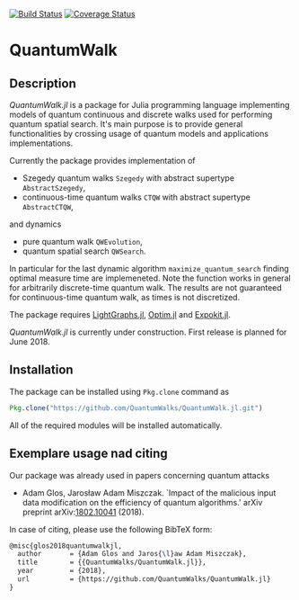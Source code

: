 [![Build Status](https://travis-ci.org/QuantumWalks/QuantumWalk.jl.svg?branch=master)](https://travis-ci.org/QuantumWalks/QuantumWalk.jl)
[![Coverage Status](https://coveralls.io/repos/github/QuantumWalks/QuantumWalk.jl/badge.svg?branch=master)](https://coveralls.io/github/QuantumWalks/QuantumWalk.jl?branch=master)

# QuantumWalk

## Description

*QuantumWalk.jl* is a package for Julia programming language implementing models
of quantum continuous and discrete walks used for performing quantum spatial
search. It's main purpose is to provide general functionalities by crossing usage
of quantum models and applications implementations. 

Currently the package provides implementation of
* Szegedy quantum walks `Szegedy` with abstract supertype `AbstractSzegedy`,
* continuous-time quantum walks `CTQW`  with abstract supertype `AbstractCTQW`,

and dynamics
* pure quantum walk `QWEvolution`,
* quantum spatial search `QWSearch`.

In particular for the last dynamic algorithm `maximize_quantum_search` finding optimal measure time are implemeneted. Note the function works in general for arbitrarily discrete-time quantum walk. The results are not guaranteed for continuous-time quantum walk, as times is not discretized.

The package requires [LightGraphs.jl](https://github.com/JuliaGraphs/LightGraphs.jl), [Optim.jl](https://github.com/JuliaNLSolvers/Optim.jl) and [Expokit.jl](https://github.com/acroy/Expokit.jl). 

*QuantumWalk.jl* is currently under construction. First release is planned for June 2018.
## Installation

The package can be installed using `Pkg.clone` command as
```julia 
Pkg.clone("https://github.com/QuantumWalks/QuantumWalk.jl.git")
```
All of the required modules will be installed automatically.

## Exemplare usage nad citing
Our package was already used in papers concerning quantum attacks
* Adam Glos, Jarosław Adam Miszczak. `Impact of the malicious input data modification on the efficiency of quantum algorithms.' arXiv preprint arXiv:[1802.10041](https://arxiv.org/abs/1802.10041) (2018).

In case of citing, please use the following BibTeX form:

```tex
@misc{glos2018quantumwalkjl,
  author       = {Adam Glos and Jaros{\l}aw Adam Miszczak},
  title        = {{QuantumWalks/QuantumWalk.jl}},
  year         = {2018},
  url          = {https://github.com/QuantumWalks/QuantumWalk.jl}
}
```
